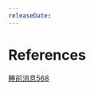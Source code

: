 ```yaml
---
releaseDate: 
---
```



# References 
[睡前消息568](https://www.bilibili.com/video/BV1iM4y1m7pt/?vd_source=423f0682172aa43f36e66caadf6472bb) 





